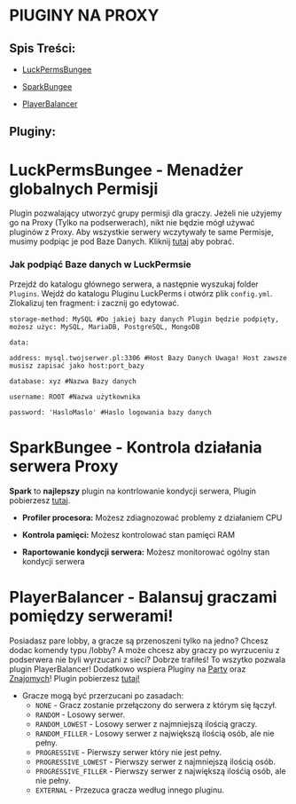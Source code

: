 # PlUGINY NA PROXY

## Spis Treści:
- [LuckPermsBungee](https://github.com/vBagieta/Minecraft/blob/main/Pluginy/pluginy-proxy.md#luckpermsbungee---menad%C5%BCer-globalnych-permisji)

- [SparkBungee](https://github.com/vBagieta/Minecraft/blob/main/Pluginy/pluginy-proxy.md#sparkbungee---kontrola-dzia%C5%82ania-serwera-proxy)

- [PlayerBalancer](https://github.com/vBagieta/Minecraft/blob/main/Pluginy/pluginy-proxy.md#playerbalancer---balansuj-graczy-pomi%C4%99dzy-serwerami)


## Pluginy:

# LuckPermsBungee - Menadżer globalnych Permisji
Plugin pozwalający utworzyć grupy permisji dla graczy. Jeżeli nie użyjemy go na Proxy (Tylko na podserwerach), nikt nie będzie mógł używać pluginów z Proxy. Aby wszystkie serwery wczytywały te same Permisje, musimy podpiąc je pod Baze Danych. Kliknij [tutaj](https://luckperms.net/download) aby pobrać.

### Jak podpiąć Baze danych w LuckPermsie
Przejdź do katalogu głównego serwera, a następnie wyszukaj folder `Plugins`. Wejdź do katalogu Pluginu LuckPerms i otwórz plik `config.yml`.
Zlokalizuj ten fragment: i zacznij go edytować.

`storage-method: MySQL #Do jakiej bazy danych Plugin będzie podpięty, możesz użyc: MySQL, MariaDB, PostgreSQL, MongoDB`

`data:`

  `address: mysql.twojserwer.pl:3306 #Host Bazy Danych Uwaga! Host zawsze musisz zapisać jako host:port_bazy`

  `database: xyz #Nazwa Bazy danych`

  `username: ROOT #Nazwa użytkownika`
  
  `password: 'HasloMaslo' #Haslo logowania bazy danych`
  
# SparkBungee - Kontrola działania serwera Proxy
**Spark** to **najlepszy** plugin na kontrlowanie kondycji serwera, Plugin pobierzesz [tutaj](https://spark.lucko.me/download). 

- **Profiler procesora:** Możesz zdiagnozować problemy z działaniem CPU

- **Kontrola pamięci:** Możesz kontrolować stan pamięci RAM

- **Raportowanie kondycji serwera:** Możesz monitorować ogólny stan kondycji serwera

# PlayerBalancer - Balansuj graczami pomiędzy serwerami!

Posiadasz pare lobby, a gracze są przenoszeni tylko na jedno? Chcesz dodac komendy typu /lobby? A może chcesz aby graczy po wyrzuceniu z podserwera nie byli wyrzucani z sieci? Dobrze trafiłeś! To wszytko pozwala plugin PlayerBalancer! Dodatkowo wspiera Pluginy na [Party](https://www.spigotmc.org/resources/party-and-friends-for-bungeecord-supports-clients-from-1-7-to-1-9.9531/) oraz [Znajomych](https://www.spigotmc.org/resources/ultimate-friends.3964/)! Plugin pobierzesz [tutaj!](https://www.spigotmc.org/resources/playerbalancer.55011/updates)
- Gracze mogą być przerzucani po zasadach:
  - `NONE` - Gracz zostanie przełączony do serwera z którym się łączył.
  - `RANDOM` - Losowy serwer.
  - `RANDOM_LOWEST` - Losowy serwer z najmniejszą ilością graczy.
  - `RANDOM_FILLER` - Losowy serwer z największą ilością osób, ale nie pełny.
  - `PROGRESSIVE` - Pierwszy serwer który nie jest pełny.
  - `PROGRESSIVE_LOWEST` - Pierwszy serwer z najmniejszą ilością osób.
  - `PROGRESSIVE_FILLER` - Pierwszy serwer z największą ilośćią osób, ale nie pełny.
  - `EXTERNAL` - Przezuca gracza według innego pluginu.
